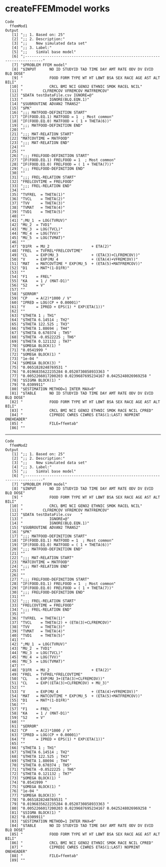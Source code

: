 # createFFEMmodel works

    Code
      ffemMod1
    Output
       [1] ";; 1. Based on: 25"                                                             
       [2] ";; 2. Description:"                                                             
       [3] ";;    New simulated data set"                                                   
       [4] ";; 3. Label:"                                                                   
       [5] ";;    SimVal base model"                                                        
       [6] ";------------------------------------------------------------------------------"
       [7] "$PROBLEM FFEM model"                                                            
       [8] "$INPUT      NO ID STUDYID TAD TIME DAY AMT RATE ODV DV EVID BLQ DOSE"           
       [9] "            FOOD FORM TYPE WT HT LBWT BSA SEX RACE AGE AST ALT BILI"            
      [10] "            CRCL BMI NCI GENO2 ETHNIC SMOK RACEL NCIL"                          
      [11] "         CLFREMCOV VFREMCOV MATFREMCOV"                                         
      [12] "$DATA testDataFile.csv IGNORE=@"                                                
      [13] "            IGNORE(BLQ.EQN.1)"                                                  
      [14] "$SUBROUTINE ADVAN2 TRANS2"                                                      
      [15] "$PK"                                                                            
      [16] ";;; MATFOOD-DEFINITION START"                                                   
      [17] "IF(FOOD.EQ.1) MATFOOD = 1  ; Most common"                                       
      [18] "IF(FOOD.EQ.0) MATFOOD = ( 1 + THETA(6))"                                        
      [19] ";;; MATFOOD-DEFINITION END"                                                     
      [20] ""                                                                               
      [21] ";;; MAT-RELATION START"                                                         
      [22] "MATCOVTIME = MATFOOD"                                                           
      [23] ";;; MAT-RELATION END"                                                           
      [24] ""                                                                               
      [25] ""                                                                               
      [26] ";;; FRELFOOD-DEFINITION START"                                                  
      [27] "IF(FOOD.EQ.1) FRELFOOD = 1  ; Most common"                                      
      [28] "IF(FOOD.EQ.0) FRELFOOD = ( 1 + THETA(7))"                                       
      [29] ";;; FRELFOOD-DEFINITION END"                                                    
      [30] ""                                                                               
      [31] ";;; FREL-RELATION START"                                                        
      [32] "FRELCOVTIME = FRELFOOD"                                                         
      [33] ";;; FREL-RELATION END"                                                          
      [34] ""                                                                               
      [35] "TVFREL  = THETA(1)"                                                             
      [36] "TVCL    = THETA(2)"                                                             
      [37] "TVV     = THETA(3)"                                                             
      [38] "TVMAT   = THETA(4)"                                                             
      [39] "TVD1    = THETA(5)"                                                             
      [40] ""                                                                               
      [41] ";MU_1  = LOG(TVRUV)"                                                            
      [42] "MU_2  = TVD1"                                                                   
      [43] "MU_3  = LOG(TVCL)"                                                              
      [44] "MU_4  = LOG(TVV)"                                                               
      [45] "MU_5  = LOG(TVMAT)"                                                             
      [46] ""                                                                               
      [47] "D1FR  = MU_2                   + ETA(2)"                                        
      [48] "FREL  = TVFREL*FRELCOVTIME"                                                     
      [49] "CL    = EXP(MU_3               + (ETA(3)+CLFREMCOV))"                           
      [50] "V     = EXP(MU_4               + (ETA(4)+VFREMCOV))"                            
      [51] "MAT   = MATCOVTIME * EXP(MU_5  + (ETA(5)+MATFREMCOV))"                          
      [52] "D1    = MAT*(1-D1FR)"                                                           
      [53] ""                                                                               
      [54] "F1    = FREL"                                                                   
      [55] "KA    = 1 / (MAT-D1)"                                                           
      [56] "S2    = V"                                                                      
      [57] ""                                                                               
      [58] "$ERROR"                                                                         
      [59] "CP    = A(2)*1000 / V"                                                          
      [60] "IPRED = LOG(CP + 0.00001)"                                                      
      [61] "Y     = IPRED + EPS(1) * EXP(ETA(1))"                                           
      [62] ""                                                                               
      [63] "$THETA 1 ; TH1"                                                                 
      [64] "$THETA 6.14514 ; TH2"                                                           
      [65] "$THETA 122.525 ; TH3"                                                           
      [66] "$THETA 1.88694 ; TH4"                                                           
      [67] "$THETA 0.670374 ; TH5"                                                          
      [68] "$THETA -0.0522225 ; TH6"                                                        
      [69] "$THETA 0.121132 ; TH7"                                                          
      [70] "$OMEGA BLOCK(1) "                                                               
      [71] "0.0541999 "                                                                     
      [72] "$OMEGA BLOCK(1) "                                                               
      [73] "1e-04 "                                                                         
      [74] "$OMEGA BLOCK(3) "                                                               
      [75] "0.0651828248769531 "                                                            
      [76] "0.0196835622235284 0.0520730858933363 "                                         
      [77] "0.0052266017200203 0.0239687695234167 0.0425248026969258 "                      
      [78] "$SIGMA BLOCK(1) "                                                               
      [79] "0.0309911"                                                                      
      [80] "$ESTIMATION METHOD=1 INTER MAX=0"                                               
      [81] "$TABLE      NO ID STUDYID TAD TIME DAY AMT RATE ODV DV EVID BLQ DOSE"           
      [82] "            FOOD FORM TYPE WT HT LBWT BSA SEX RACE AGE AST ALT BILI"            
      [83] "            CRCL BMI NCI GENO2 ETHNIC SMOK RACE NCIL CPRED"                     
      [84] "            CIPREDI CWRES CIWRES ETAS(1:LAST) NOPRINT ONEHEADER"                
      [85] "            FILE=ffemtab"                                                       
      [86] ""                                                                               

---

    Code
      ffemMod2
    Output
       [1] ";; 1. Based on: 25"                                                             
       [2] ";; 2. Description:"                                                             
       [3] ";;    New simulated data set"                                                   
       [4] ";; 3. Label:"                                                                   
       [5] ";;    SimVal base model"                                                        
       [6] ";------------------------------------------------------------------------------"
       [7] "$PROBLEM FFEM model"                                                            
       [8] "$INPUT      NO ID STUDYID TAD TIME DAY AMT RATE ODV DV EVID BLQ DOSE"           
       [9] "            FOOD FORM TYPE WT HT LBWT BSA SEX RACE AGE AST ALT BILI"            
      [10] "            CRCL BMI NCI GENO2 ETHNIC SMOK RACEL NCIL"                          
      [11] "         CLFREMCOV VFREMCOV MATFREMCOV"                                         
      [12] "$DATA testDataFile.csv    "                                                     
      [13] "            IGNORE=@"                                                           
      [14] "            IGNORE(BLQ.EQN.1)"                                                  
      [15] "$SUBROUTINE ADVAN2 TRANS2"                                                      
      [16] "$PK"                                                                            
      [17] ";;; MATFOOD-DEFINITION START"                                                   
      [18] "IF(FOOD.EQ.1) MATFOOD = 1  ; Most common"                                       
      [19] "IF(FOOD.EQ.0) MATFOOD = ( 1 + THETA(6))"                                        
      [20] ";;; MATFOOD-DEFINITION END"                                                     
      [21] ""                                                                               
      [22] ";;; MAT-RELATION START"                                                         
      [23] "MATCOVTIME = MATFOOD"                                                           
      [24] ";;; MAT-RELATION END"                                                           
      [25] ""                                                                               
      [26] ""                                                                               
      [27] ";;; FRELFOOD-DEFINITION START"                                                  
      [28] "IF(FOOD.EQ.1) FRELFOOD = 1  ; Most common"                                      
      [29] "IF(FOOD.EQ.0) FRELFOOD = ( 1 + THETA(7))"                                       
      [30] ";;; FRELFOOD-DEFINITION END"                                                    
      [31] ""                                                                               
      [32] ";;; FREL-RELATION START"                                                        
      [33] "FRELCOVTIME = FRELFOOD"                                                         
      [34] ";;; FREL-RELATION END"                                                          
      [35] ""                                                                               
      [36] "TVFREL  = THETA(1)"                                                             
      [37] "TVCL    = THETA(2) + (ETA(3)+CLFREMCOV)"                                        
      [38] "TVV     = THETA(3)"                                                             
      [39] "TVMAT   = THETA(4)"                                                             
      [40] "TVD1    = THETA(5)"                                                             
      [41] ""                                                                               
      [42] ";MU_1  = LOG(TVRUV)"                                                            
      [43] "MU_2  = TVD1"                                                                   
      [44] "MU_3  = LOG(TVCL)"                                                              
      [45] "MU_4  = LOG(TVV)"                                                               
      [46] "MU_5  = LOG(TVMAT)"                                                             
      [47] ""                                                                               
      [48] "D1FR  = MU_2                   + ETA(2)"                                        
      [49] "FREL  = TVFREL*FRELCOVTIME"                                                     
      [50] "CL    = EXP(MU_3+(ETA(3)+CLFREMCOV))"                                           
      [51] "CL    = EXP((ETA(3)+CLFREMCOV) + MU_3)"                                         
      [52] ""                                                                               
      [53] "V     = EXP(MU_4               + (ETA(4)+VFREMCOV))"                            
      [54] "MAT   = MATCOVTIME * EXP(MU_5  + (ETA(5)+MATFREMCOV))"                          
      [55] "D1    = MAT*(1-D1FR)"                                                           
      [56] ""                                                                               
      [57] "F1    = FREL"                                                                   
      [58] "KA    = 1 / (MAT-D1)"                                                           
      [59] "S2    = V"                                                                      
      [60] ""                                                                               
      [61] "$ERROR"                                                                         
      [62] "CP    = A(2)*1000 / V"                                                          
      [63] "IPRED = LOG(CP + 0.00001)"                                                      
      [64] "Y     = IPRED + EPS(1) * EXP(ETA(1))"                                           
      [65] ""                                                                               
      [66] "$THETA 1 ; TH1"                                                                 
      [67] "$THETA 6.14514 ; TH2"                                                           
      [68] "$THETA 122.525 ; TH3"                                                           
      [69] "$THETA 1.88694 ; TH4"                                                           
      [70] "$THETA 0.670374 ; TH5"                                                          
      [71] "$THETA -0.0522225 ; TH6"                                                        
      [72] "$THETA 0.121132 ; TH7"                                                          
      [73] "$OMEGA BLOCK(1) "                                                               
      [74] "0.0541999 "                                                                     
      [75] "$OMEGA BLOCK(1) "                                                               
      [76] "1e-04 "                                                                         
      [77] "$OMEGA BLOCK(3) "                                                               
      [78] "0.0651828248769531 "                                                            
      [79] "0.0196835622235284 0.0520730858933363 "                                         
      [80] "0.0052266017200203 0.0239687695234167 0.0425248026969258 "                      
      [81] "$SIGMA BLOCK(1) "                                                               
      [82] "0.0309911"                                                                      
      [83] "$ESTIMATION METHOD=1 INTER MAX=0"                                               
      [84] "$TABLE      NO ID STUDYID TAD TIME DAY AMT RATE ODV DV EVID BLQ DOSE"           
      [85] "            FOOD FORM TYPE WT HT LBWT BSA SEX RACE AGE AST ALT BILI"            
      [86] "            CRCL BMI NCI GENO2 ETHNIC SMOK RACE NCIL CPRED"                     
      [87] "            CIPREDI CWRES CIWRES ETAS(1:LAST) NOPRINT ONEHEADER"                
      [88] "            FILE=ffemtab"                                                       
      [89] ""                                                                               

